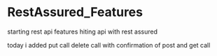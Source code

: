 # RestAssured_Features
starting rest api features
hiting api with rest assured 

today i added put call
delete call 
with confirmation of post and get call
